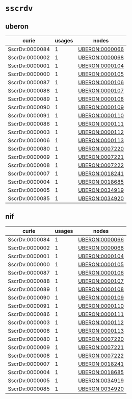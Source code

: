 # `sscrdv`

## uberon

| curie          |   usages | nodes                                                           |
|----------------|----------|-----------------------------------------------------------------|
| SscrDv:0000084 |        1 | [UBERON:0000066](http://purl.obolibrary.org/obo/UBERON_0000066) |
| SscrDv:0000002 |        1 | [UBERON:0000068](http://purl.obolibrary.org/obo/UBERON_0000068) |
| SscrDv:0000001 |        1 | [UBERON:0000104](http://purl.obolibrary.org/obo/UBERON_0000104) |
| SscrDv:0000000 |        1 | [UBERON:0000105](http://purl.obolibrary.org/obo/UBERON_0000105) |
| SscrDv:0000087 |        1 | [UBERON:0000106](http://purl.obolibrary.org/obo/UBERON_0000106) |
| SscrDv:0000088 |        1 | [UBERON:0000107](http://purl.obolibrary.org/obo/UBERON_0000107) |
| SscrDv:0000089 |        1 | [UBERON:0000108](http://purl.obolibrary.org/obo/UBERON_0000108) |
| SscrDv:0000090 |        1 | [UBERON:0000109](http://purl.obolibrary.org/obo/UBERON_0000109) |
| SscrDv:0000091 |        1 | [UBERON:0000110](http://purl.obolibrary.org/obo/UBERON_0000110) |
| SscrDv:0000086 |        1 | [UBERON:0000111](http://purl.obolibrary.org/obo/UBERON_0000111) |
| SscrDv:0000003 |        1 | [UBERON:0000112](http://purl.obolibrary.org/obo/UBERON_0000112) |
| SscrDv:0000006 |        1 | [UBERON:0000113](http://purl.obolibrary.org/obo/UBERON_0000113) |
| SscrDv:0000080 |        1 | [UBERON:0007220](http://purl.obolibrary.org/obo/UBERON_0007220) |
| SscrDv:0000009 |        1 | [UBERON:0007221](http://purl.obolibrary.org/obo/UBERON_0007221) |
| SscrDv:0000008 |        1 | [UBERON:0007222](http://purl.obolibrary.org/obo/UBERON_0007222) |
| SscrDv:0000007 |        1 | [UBERON:0018241](http://purl.obolibrary.org/obo/UBERON_0018241) |
| SscrDv:0000004 |        1 | [UBERON:0018685](http://purl.obolibrary.org/obo/UBERON_0018685) |
| SscrDv:0000005 |        1 | [UBERON:0034919](http://purl.obolibrary.org/obo/UBERON_0034919) |
| SscrDv:0000085 |        1 | [UBERON:0034920](http://purl.obolibrary.org/obo/UBERON_0034920) |

## nif

| curie          |   usages | nodes                                                           |
|----------------|----------|-----------------------------------------------------------------|
| SscrDv:0000084 |        1 | [UBERON:0000066](http://purl.obolibrary.org/obo/UBERON_0000066) |
| SscrDv:0000002 |        1 | [UBERON:0000068](http://purl.obolibrary.org/obo/UBERON_0000068) |
| SscrDv:0000001 |        1 | [UBERON:0000104](http://purl.obolibrary.org/obo/UBERON_0000104) |
| SscrDv:0000000 |        1 | [UBERON:0000105](http://purl.obolibrary.org/obo/UBERON_0000105) |
| SscrDv:0000087 |        1 | [UBERON:0000106](http://purl.obolibrary.org/obo/UBERON_0000106) |
| SscrDv:0000088 |        1 | [UBERON:0000107](http://purl.obolibrary.org/obo/UBERON_0000107) |
| SscrDv:0000089 |        1 | [UBERON:0000108](http://purl.obolibrary.org/obo/UBERON_0000108) |
| SscrDv:0000090 |        1 | [UBERON:0000109](http://purl.obolibrary.org/obo/UBERON_0000109) |
| SscrDv:0000091 |        1 | [UBERON:0000110](http://purl.obolibrary.org/obo/UBERON_0000110) |
| SscrDv:0000086 |        1 | [UBERON:0000111](http://purl.obolibrary.org/obo/UBERON_0000111) |
| SscrDv:0000003 |        1 | [UBERON:0000112](http://purl.obolibrary.org/obo/UBERON_0000112) |
| SscrDv:0000006 |        1 | [UBERON:0000113](http://purl.obolibrary.org/obo/UBERON_0000113) |
| SscrDv:0000080 |        1 | [UBERON:0007220](http://purl.obolibrary.org/obo/UBERON_0007220) |
| SscrDv:0000009 |        1 | [UBERON:0007221](http://purl.obolibrary.org/obo/UBERON_0007221) |
| SscrDv:0000008 |        1 | [UBERON:0007222](http://purl.obolibrary.org/obo/UBERON_0007222) |
| SscrDv:0000007 |        1 | [UBERON:0018241](http://purl.obolibrary.org/obo/UBERON_0018241) |
| SscrDv:0000004 |        1 | [UBERON:0018685](http://purl.obolibrary.org/obo/UBERON_0018685) |
| SscrDv:0000005 |        1 | [UBERON:0034919](http://purl.obolibrary.org/obo/UBERON_0034919) |
| SscrDv:0000085 |        1 | [UBERON:0034920](http://purl.obolibrary.org/obo/UBERON_0034920) |

